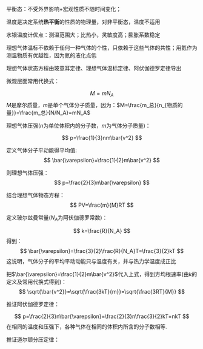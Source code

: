 平衡态：不受外界影响+宏观性质不随时间变化；

温度是决定系统**热平衡**的性质的物理量，对非平衡态，温度不适用

水银温度计优点：测温范围大；比热小，灵敏度高；膨胀系数稳定

理想气体温标不依赖于任何一种气体的个性，只依赖于这些气体的共性；用氦作为测温物质有优越性，因为氦的液化点低

理想气体状态方程由玻意耳定律、理想气体温标定律、阿伏伽德罗定律导出

微观层面常用代换式：

$$
M=mN_A
$$
$M$是摩尔质量，$m$是单个气体分子质量，因为：$M=\frac{m_总}{n_{物质的量}}=\frac{m_总}{N/N_A}=mN_A$



理想气体压强($n$为单位体积内的分子数，$m$为气体分子质量)：

$$
p=\frac{1}{3}nm\bar{v^2}
$$

定义气体分子平动能得平均值:
$$
\bar{\varepsilon}=\frac{1}{2}m\bar{v^2}
$$

则理想气体压强：
$$
p=\frac{2}{3}n\bar{\varepsilon}
$$

结合理想气体物态方程：
$$
PV=\frac{m}{M}RT
$$

定义玻尔兹曼常量($N_A$为阿伏伽德罗常数)：

$$
k=\frac{R}{N_A}
$$
得到：
$$
\bar{\varepsilon}=\frac{3}{2}\frac{R}{N_A}T=\frac{3}{2}kT
$$
这说明，气体分子的平均平动动能只与温度有关，并与热力学温度成正比

把$\bar{\varepsilon}=\frac{1}{2}m\bar{v^2}$代入上式，得到方均根速率(由$k$的定义及常用代换式得到)：
$$
\sqrt{\bar{v^2}}=\sqrt{\frac{3kT}{m}}=\sqrt{\frac{3RT}{M}}
$$

推证阿伏伽德罗定律：

$$
p=\frac{2}{3}n\bar{\varepsilon}=\frac{2}{3}n\frac{3}{2}kT=nkT
$$
在相同的温度和压强下，各种气体在相同的体积内所含的分子数相等.

推证道尔顿分压定律：







